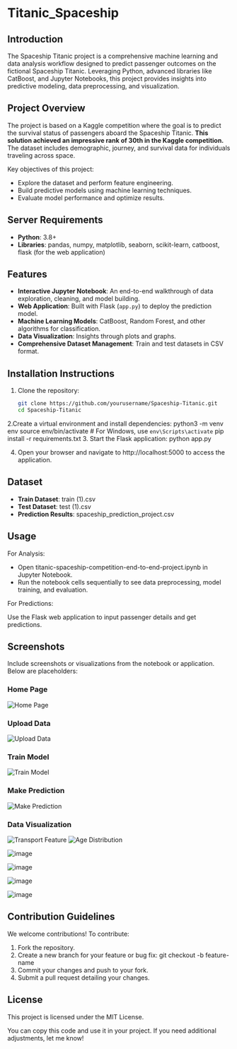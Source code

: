 # Titanic_Spaceship

## Introduction
The Spaceship Titanic project is a comprehensive machine learning and data analysis workflow designed to predict passenger outcomes on the fictional Spaceship Titanic. Leveraging Python, advanced libraries like CatBoost, and Jupyter Notebooks, this project provides insights into predictive modeling, data preprocessing, and visualization.

## Project Overview
The project is based on a Kaggle competition where the goal is to predict the survival status of passengers aboard the Spaceship Titanic. **This solution achieved an impressive rank of 30th in the Kaggle competition.** The dataset includes demographic, journey, and survival data for individuals traveling across space.

Key objectives of this project:
- Explore the dataset and perform feature engineering.
- Build predictive models using machine learning techniques.
- Evaluate model performance and optimize results.

## Server Requirements

- **Python**: 3.8+
- **Libraries**: pandas, numpy, matplotlib, seaborn, scikit-learn, catboost, flask (for the web application)

## Features
- **Interactive Jupyter Notebook**: An end-to-end walkthrough of data exploration, cleaning, and model building.
- **Web Application**: Built with Flask (`app.py`) to deploy the prediction model.
- **Machine Learning Models**: CatBoost, Random Forest, and other algorithms for classification.
- **Data Visualization**: Insights through plots and graphs.
- **Comprehensive Dataset Management**: Train and test datasets in CSV format.

## Installation Instructions
1. Clone the repository:
   ```bash
   git clone https://github.com/yourusername/Spaceship-Titanic.git
   cd Spaceship-Titanic

2.Create a virtual environment and install dependencies:
    python3 -m venv env
    source env/bin/activate  # For Windows, use `env\Scripts\activate`
    pip install -r requirements.txt
3. Start the Flask application:
    python app.py

4. Open your browser and navigate to http://localhost:5000 to access the application.

## Dataset
- **Train Dataset**: train (1).csv
- **Test Dataset**: test (1).csv
- **Prediction Results**: spaceship_prediction_project.csv

## Usage
For Analysis:

- Open titanic-spaceship-competition-end-to-end-project.ipynb in Jupyter Notebook.
- Run the notebook cells sequentially to see data preprocessing, model training, and evaluation.
  
For Predictions:

Use the Flask web application to input passenger details and get predictions.

## Screenshots
Include screenshots or visualizations from the notebook or application. Below are placeholders:

### Home Page
![Home Page](https://github.com/user-attachments/assets/7bc19d25-cc1f-4941-af7e-f73b7259a30d)

### Upload Data
![Upload Data](https://github.com/user-attachments/assets/0466d27c-84d3-4d61-b222-cac39ed7e0c3)

### Train Model
![Train Model](https://github.com/user-attachments/assets/0ecf161a-29c2-4356-b495-0d0ff863e21c)

### Make Prediction
![Make Prediction](https://github.com/user-attachments/assets/7b8a71b5-1a8b-45ed-a681-9c1ffd86804d)

### Data Visualization
![Transport Feature](https://github.com/user-attachments/assets/eeab9848-a9ab-429d-90b6-b0f6e3058800)
![Age Distribution](https://github.com/user-attachments/assets/b857ad6e-270c-4ef9-a6b9-9c4eed7bf182)

![image](https://github.com/user-attachments/assets/8d36807f-fc30-49e8-9df2-b92ace3ce338)

![image](https://github.com/user-attachments/assets/4cd8d38f-68a1-4d7d-8822-523aa2d56d80)

![image](https://github.com/user-attachments/assets/caf1b24f-0ee3-4c6c-974d-ad1493b8a106)

![image](https://github.com/user-attachments/assets/cfcf81ca-4737-4470-be7d-7106defe0c88)





## Contribution Guidelines
We welcome contributions! To contribute:

1. Fork the repository.
2. Create a new branch for your feature or bug fix:
  git checkout -b feature-name
3. Commit your changes and push to your fork.
4. Submit a pull request detailing your changes.

## License
This project is licensed under the MIT License.

You can copy this code and use it in your project. If you need additional adjustments, let me know!




